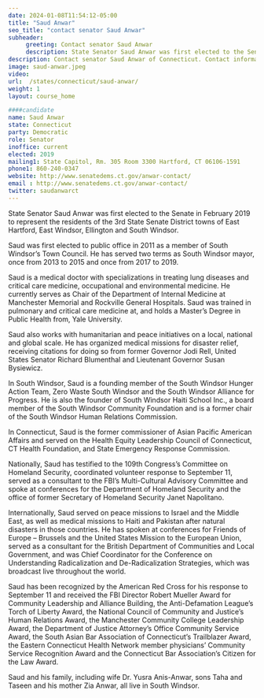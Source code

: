 ```yaml
---
date: 2024-01-08T11:54:12-05:00
title: "Saud Anwar"
seo_title: "contact senator Saud Anwar"
subheader:
     greeting: Contact senator Saud Anwar
     description: State Senator Saud Anwar was first elected to the Senate in February 2019 to represent the residents of the 3rd State Senate District towns of East Hartford, East Windsor, Ellington and South Windsor.
description: Contact senator Saud Anwar of Connecticut. Contact information for Saud Anwar includes email address, phone number, and mailing address.
image: saud-anwar.jpeg
video:
url:  /states/connecticut/saud-anwar/
weight: 1
layout: course_home

####candidate
name: Saud Anwar
state: Connecticut
party: Democratic
role: Senator
inoffice: current
elected: 2019
mailing1: State Capitol, Rm. 305 Room 3300 Hartford, CT 06106-1591
phone1: 860-240-0347
website: http://www.senatedems.ct.gov/anwar-contact/
email : http://www.senatedems.ct.gov/anwar-contact/
twitter: saudanwarct
---
```


State Senator Saud Anwar was first elected to the Senate in February 2019 to represent the residents of the 3rd State Senate District towns of East Hartford, East Windsor, Ellington and South Windsor.

Saud was first elected to public office in 2011 as a member of South Windsor’s Town Council. He has served two terms as South Windsor mayor, once from 2013 to 2015 and once from 2017 to 2019.

Saud is a medical doctor with specializations in treating lung diseases and critical care medicine, occupational and environmental medicine. He currently serves as Chair of the Department of Internal Medicine at Manchester Memorial and Rockville General Hospitals. Saud was trained in pulmonary and critical care medicine at, and holds a Master’s Degree in Public Health from, Yale University.

Saud also works with humanitarian and peace initiatives on a local, national and global scale. He has organized medical missions for disaster relief, receiving citations for doing so from former Governor Jodi Rell, United States Senator Richard Blumenthal and Lieutenant Governor Susan Bysiewicz.

In South Windsor, Saud is a founding member of the South Windsor Hunger Action Team, Zero Waste South Windsor and the South Windsor Alliance for Progress. He is also the founder of South Windsor Haiti School Inc., a board member of the South Windsor Community Foundation and is a former chair of the South Windsor Human Relations Commission.

In Connecticut, Saud is the former commissioner of Asian Pacific American Affairs and served on the Health Equity Leadership Council of Connecticut, CT Health Foundation, and State Emergency Response Commission.

Nationally, Saud has testified to the 109th Congress’s Committee on Homeland Security, coordinated volunteer response to September 11, served as a consultant to the FBI’s Multi-Cultural Advisory Committee and spoke at conferences for the Department of Homeland Security and the office of former Secretary of Homeland Security Janet Napolitano.

Internationally, Saud served on peace missions to Israel and the Middle East, as well as medical missions to Haiti and Pakistan after natural disasters in those countries. He has spoken at conferences for Friends of Europe – Brussels and the United States Mission to the European Union, served as a consultant for the British Department of Communities and Local Government, and was Chief Coordinator for the Conference on Understanding Radicalization and De-Radicalization Strategies, which was broadcast live throughout the world.

Saud has been recognized by the American Red Cross for his response to September 11 and received the FBI Director Robert Mueller Award for Community Leadership and Alliance Building, the Anti-Defamation League’s Torch of Liberty Award, the National Council of Community and Justice’s Human Relations Award, the Manchester Community College Leadership Award, the Department of Justice Attorney’s Office Community Service Award, the South Asian Bar Association of Connecticut’s Trailblazer Award, the Eastern Connecticut Health Network member physicians’ Community Service Recognition Award and the Connecticut Bar Association’s Citizen for the Law Award.

Saud and his family, including wife Dr. Yusra Anis-Anwar, sons Taha and Taseen and his mother Zia Anwar, all live in South Windsor.
